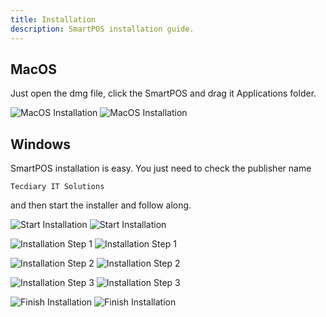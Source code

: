 ```yaml
---
title: Installation
description: SmartPOS installation guide.
---
```


## MacOS

Just open the dmg file, click the SmartPOS and drag it Applications folder.

![MacOS Installation](/images/SmartPOS-Mac-DMG.png 'MacOS Installation')
![MacOS Installation](/images/SmartPOS-Mac-DMG.png 'MacOS Installation')

## Windows

SmartPOS installation is easy. You just need to check the publisher name

```
Tecdiary IT Solutions
```

and then start the installer and follow along.

![Start Installation](/images/SmartPOS-Installation-Start.png 'Start Installation')
![Start Installation](/images/SmartPOS-Installation-Start.png 'Start Installation')

![Installation Step 1](/images/SmartPOS-Installation-Step-1.png 'Installation Step 1')
![Installation Step 1](/images/SmartPOS-Installation-Step-1.png 'Installation Step 1')

![Installation Step 2](/images/SmartPOS-Installation-Step-2.png 'Installation Step 2')
![Installation Step 2](/images/SmartPOS-Installation-Step-2.png 'Installation Step 2')

![Installation Step 3](/images/SmartPOS-Installation-Step-3.png 'Installation Step 3')
![Installation Step 3](/images/SmartPOS-Installation-Step-3.png 'Installation Step 3')

![Finish Installation](/images/SmartPOS-Installation-Finish.png 'Finish Installation')
![Finish Installation](/images/SmartPOS-Installation-Finish.png 'Finish Installation')
